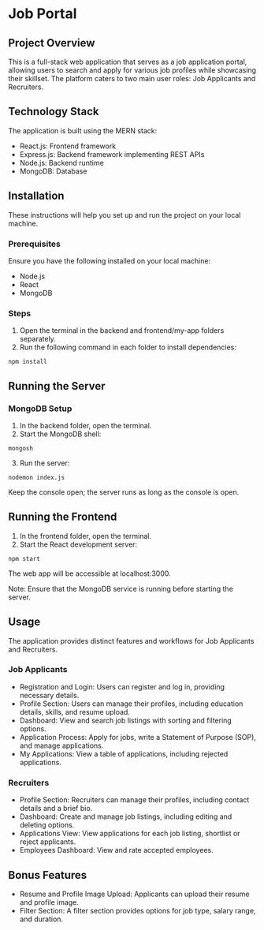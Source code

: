 # Job Portal

## Project Overview
This is a full-stack web application that serves as a job application portal, allowing users to search and apply for various job profiles while showcasing their skillset. The platform caters to two main user roles: Job Applicants and Recruiters.

## Technology Stack
The application is built using the MERN stack:
- React.js: Frontend framework
- Express.js: Backend framework implementing REST APIs
- Node.js: Backend runtime
- MongoDB: Database

## Installation

These instructions will help you set up and run the project on your local machine.

### Prerequisites
Ensure you have the following installed on your local machine:
- Node.js
- React
- MongoDB

### Steps

1. Open the terminal in the backend and frontend/my-app folders separately.
2. Run the following command in each folder to install dependencies:
```
npm install
```

## Running the Server

### MongoDB Setup
1. In the backend folder, open the terminal.
2. Start the MongoDB shell:
```
mongosh
```
3. Run the server:
```
nodemon index.js
```
Keep the console open; the server runs as long as the console is open.

## Running the Frontend
1. In the frontend folder, open the terminal.
2. Start the React development server:
```
npm start
```

The web app will be accessible at localhost:3000.

Note: Ensure that the MongoDB service is running before starting the server.

## Usage
The application provides distinct features and workflows for Job Applicants and Recruiters.
  
### Job Applicants
- Registration and Login: Users can register and log in, providing necessary details.
- Profile Section: Users can manage their profiles, including education details, skills, and resume upload.
- Dashboard: View and search job listings with sorting and filtering options.
- Application Process: Apply for jobs, write a Statement of Purpose (SOP), and manage applications.
- My Applications: View a table of applications, including rejected applications.

### Recruiters
- Profile Section: Recruiters can manage their profiles, including contact details and a brief bio.
- Dashboard: Create and manage job listings, including editing and deleting options.
- Applications View: View applications for each job listing, shortlist or reject applicants.
- Employees Dashboard: View and rate accepted employees.

## Bonus Features
- Resume and Profile Image Upload: Applicants can upload their resume and profile image.
- Filter Section: A filter section provides options for job type, salary range, and duration.
